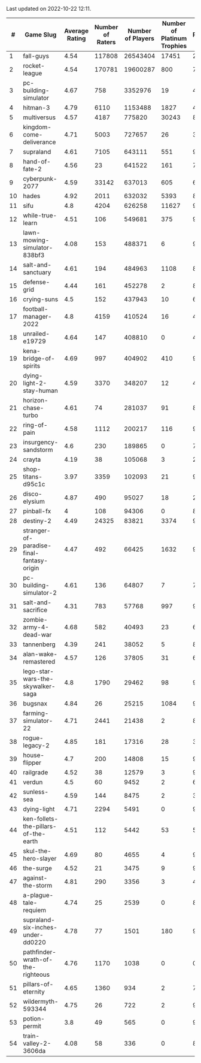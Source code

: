 Last updated on 2022-10-22 12:11.


|#|Game Slug|Average Rating|Number of Raters|Number of Players|Number of Platinum Trophies|Max Rarity (%)|
|---|---|---|---|---|---|---|
|1|fall-guys|4.54|117808|26543404|17451|2|
|2|rocket-league|4.54|170781|19600287|800|74|
|3|pc-building-simulator|4.67|758|3352976|19|47|
|4|hitman-3|4.79|6110|1153488|1827|48|
|5|multiversus|4.57|4187|775820|30243|80|
|6|kingdom-come-deliverance|4.71|5003|727657|26|30|
|7|supraland|4.61|7105|643111|551|99|
|8|hand-of-fate-2|4.56|23|641522|161|72|
|9|cyberpunk-2077|4.59|33142|637013|605|61|
|10|hades|4.92|2011|632032|5393|89|
|11|sifu|4.8|4204|626258|11627|96|
|12|while-true-learn|4.51|106|549681|375|93|
|13|lawn-mowing-simulator-838bf3|4.08|153|488371|6|90|
|14|salt-and-sanctuary|4.61|194|484963|1108|83|
|15|defense-grid|4.44|161|452278|2|80|
|16|crying-suns|4.5|152|437943|10|65|
|17|football-manager-2022|4.8|4159|410524|16|48|
|18|unrailed-e19729|4.64|147|408810|0|40|
|19|kena-bridge-of-spirits|4.69|997|404902|410|94|
|20|dying-light-2-stay-human|4.59|3370|348207|12|47|
|21|horizon-chase-turbo|4.61|74|281037|91|83|
|22|ring-of-pain|4.58|1112|200217|116|97|
|23|insurgency-sandstorm|4.6|230|189865|0|7|
|24|crayta|4.19|38|105068|3|23|
|25|shop-titans-d95c1c|3.97|3359|102093|21|98|
|26|disco-elysium|4.87|490|95027|18|28|
|27|pinball-fx|4|108|94306|0|85|
|28|destiny-2|4.49|24325|83821|3374|96|
|29|stranger-of-paradise-final-fantasy-origin|4.47|492|66425|1632|98|
|30|pc-building-simulator-2|4.61|136|64807|7|73|
|31|salt-and-sacrifice|4.31|783|57768|997|91|
|32|zombie-army-4-dead-war|4.68|582|40493|23|66|
|33|tannenberg|4.39|241|38052|5|82|
|34|alan-wake-remastered|4.57|126|37805|31|6|
|35|lego-star-wars-the-skywalker-saga|4.8|1790|29462|98|98|
|36|bugsnax|4.84|26|25215|1084|97|
|37|farming-simulator-22|4.71|2441|21438|2|82|
|38|rogue-legacy-2|4.85|181|17316|28|36|
|39|house-flipper|4.7|200|14808|15|93|
|40|railgrade|4.52|38|12579|3|98|
|41|verdun|4.5|60|9452|2|69|
|42|sunless-sea|4.59|144|8475|2|37|
|43|dying-light|4.71|2294|5491|0|96|
|44|ken-follets-the-pillars-of-the-earth|4.51|112|5442|53|54|
|45|skul-the-hero-slayer|4.69|80|4655|4|96|
|46|the-surge|4.52|21|3475|9|94|
|47|against-the-storm|4.81|290|3356|3|45|
|48|a-plague-tale-requiem|4.74|25|2539|0|87|
|49|supraland-six-inches-under-dd0220|4.78|77|1501|180|99|
|50|pathfinder-wrath-of-the-righteous|4.76|1170|1038|0|0.1|
|51|pillars-of-eternity|4.65|1360|934|2|79|
|52|wildermyth-593344|4.75|26|722|2|90|
|53|potion-permit|3.8|49|565|0|97|
|54|train-valley-2-3606da|4.08|58|336|0|88|
